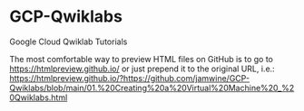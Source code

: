 # GCP-Qwiklabs
Google Cloud Qwiklab Tutorials

The most comfortable way to preview HTML files on GitHub is to go to https://htmlpreview.github.io/ or just prepend it to the original URL, i.e.:
https://htmlpreview.github.io/?https://github.com/jamwine/GCP-Qwiklabs/blob/main/01.%20Creating%20a%20Virtual%20Machine%20_%20Qwiklabs.html
